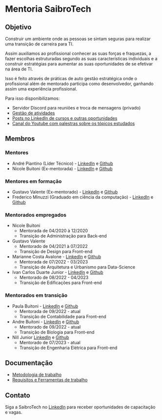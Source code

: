 # Mentoria SaibroTech

## Objetivo

Construir um ambiente onde as pessoas se sintam seguras para realizar uma transição de carreira para TI.

Assim auxiliamos ao profissional conhecer as suas forças e fraquezas, a fazer escolhas estruturadas segundo as suas características individuais e a construir estratégias para aumentar as suas oportunidades de se efetivar na área de TI.

Isso é feito através de práticas de auto gestão estratégica onde o profissional além de mentorado participa como desenvolvedor, ganhando assim uma experiência profissional.

Para isso disponibilizamos:

* Servidor Discord para reuniões e troca de mensagens (privado)
* [Gestão de atividades](https://github.com/orgs/saibrotech/projects/8)
* [Posts no LinkedIn de cursos e outras oportunidades](https://www.linkedin.com/company/saibrotech/posts/)
* [Canal do Youtube com palestras sobre os tópicos estudados](https://www.youtube.com/@saibrotech)

## Membros

### Mentores

* André Piantino (Líder Técnico) - [LinkedIn](https://www.linkedin.com/in/andre-porto-leal-piantino/) e [Github](https://github.com/piantino)
* Nicole Buitoni (Ex-mentorada) - [LinkedIn](https://www.linkedin.com/in/nicole-buitoni/) e [Github](https://github.com/Nibuitoni)

### Mentores em formação

* Gustavo Valente (Ex-mentorado) - [LinkedIn](https://www.linkedin.com/in/gutivalente/) e [Github](https://github.com/gutivalente)
* Frederico Minuzzi (Graduado em ciência da computação) - [LinkedIn](https://www.linkedin.com/in/frederico-minuzzi-20200416a/) e [Github](https://github.com/Freddyminu)

### Mentorados empregados

* Nicole Buitoni
  * Mentorada de 04/2020 à 12/2020
  * Transição de Administração para Back-end
* Gustavo Valente
  * Mentorado de 04/2021 à 07/2022
  * Transição de Design para Front-end
* Marianne Costa Avalone - [LinkedIn](https://www.linkedin.com/in/mariannecosta/) e [Github](https://github.com/nanipumpkin)
  * Mentorada de 07/2022 - 03/2023
  * Transição de Arquitetura e Urbanismo para Data-Science
* Ivan Carlos Duarte Junior - [LinkedIn](https://www.linkedin.com/in/ivan-carlos-duarte-junior/) e [Github](https://github.com/IvanCarlosJr)
  * Mentorado de 08/2022 - 04/2023
  * Transição de Edificações para Front-end 

### Mentorados em transição

* Paula Buitoni - [LinkedIn](https://www.linkedin.com/in/paula-buitoni-4ab4b172/) e [Github](https://github.com/paulabuitoni)
  * Mentorada de 09/2022 - atual
  * Transição de Contabilidade para Front-end
* Andre Buitoni - [LinkedIn](https://www.linkedin.com/in/andre-buitoni) e [Github](https://github.com/andrebuitoni)
  * Mentorado de 09/2022 - atual
  * Transição de Biologia para Front-end
* Nill Junior [LinkedIn](https://www.linkedin.com/in/nill-junior) e [Github](https://github.com/nilljr)
  * Mentorado de 07/2023 - atual
  * Transição de Engenharia Elétrica para Front-end
## Documentação

* [Metodologia de trabalho](metodologia.md)
* [Requisitos e Ferramentas de trabalho](requisitos-ferramentas.md)

## Contato

Siga a SaibroTech no [LinkedIn](https://www.linkedin.com/company/saibrotech/) para receber oportunidades de capacitação e vagas.
